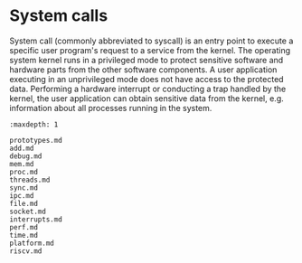 # System calls

System call (commonly abbreviated to syscall) is an entry point to execute a specific user program's request to a
service from the kernel. The operating system kernel runs in a privileged mode to protect sensitive software and
hardware parts from the other software components. A user application executing in an unprivileged mode does not have
access to the protected data. Performing a hardware interrupt or conducting a trap handled by the kernel, the user
application can obtain sensitive data from the kernel, e.g. information about all processes running in the system.

```{toctree}
:maxdepth: 1

prototypes.md
add.md
debug.md
mem.md
proc.md
threads.md
sync.md
ipc.md
file.md
socket.md
interrupts.md
perf.md
time.md
platform.md
riscv.md
```
